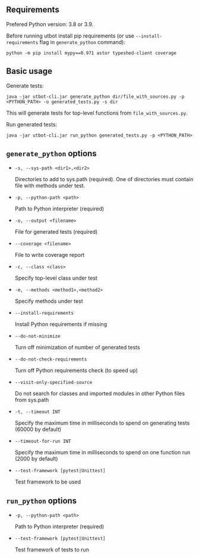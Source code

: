 ## Requirements

Prefered Python version: 3.8 or 3.9.

Before running utbot install pip requirements (or use `--install-requirements` flag in `generate_python` command):

    python -m pip install mypy==0.971 astor typeshed-client coverage

## Basic usage

Generate tests:

    java -jar utbot-cli.jar generate_python dir/file_with_sources.py -p <PYTHON_PATH> -o generated_tests.py -s dir

This will generate tests for top-level functions from `file_with_sources.py`.

Run generated tests:

    java -jar utbot-cli.jar run_python generated_tests.py -p <PYTHON_PATH>

## `generate_python` options
  
- `-s, --sys-path <dir1>,<dir2>`              

  Directories to add to sys.path (required). One of directories must contain file with methods under test.

- `-p, --python-path <path>`           

  Path to Python interpreter (required)
  
- `-o, --output <filename>`                

  File for generated tests (required)

- `--coverage <filename>`                  
  
  File to write coverage report
  
- `-c, --class <class>`
  
  Specify top-level class under test
  
- `-m, --methods <method1>,<method2>`

  Specify methods under test

- `--install-requirements`           

  Install Python requirements if missing
  
- `--do-not-minimize`                
  
  Turn off minimization of number of generated tests

- `--do-not-check-requirements`
  
  Turn off Python requirements check (to speed up)
  
- `--visit-only-specified-source`

  Do not search for classes and imported modules in other Python files from sys.path

- `-t, --timeout INT`                

  Specify the maximum time in milliseconds to spend on generating tests (60000 by default)
  
- `--timeout-for-run INT`            

  Specify the maximum time in milliseconds to spend on one function run (2000 by default)

- `--test-framework [pytest|Unittest]`

  Test framework to be used
  
## `run_python` options

- `-p, --python-path <path>`
  
  Path to Python interpreter (required)

- `--test-framework [pytest|Unittest]`
  
  Test framework of tests to run
